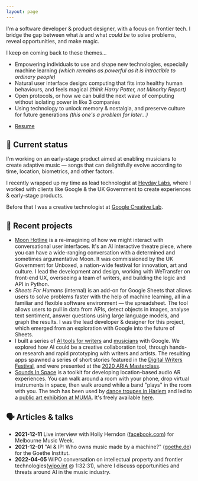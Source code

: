 ```yaml
---
layout: page
---
```


I'm a software developer &amp; product designer, with a focus on frontier tech. I bridge the
gap between what *is* and what *could be* to solve problems, reveal opportunities, and make magic.

I keep on coming back to these themes...

- Empowering individuals to use and shape new technologies, especially
  machine learning *(which remains as powerful as it is
  intractible to ordinary people)*
- Natural user interface design: computing that fits into healthy
  human behaviours, and feels magical *(think Harry Potter, not Minority
  Report)*
- Open protocols, or how we can build the next wave of computing without isolating
  power in like 3 companies
- Using technology to unlock memory &amp; nostalgia, and preserve culture for
  future generations *(this one's a problem for later...)*

<ul class="files">
  <li><a href="{{config.cdnUrl}}/rupert-resume-jun2022.pdf" download>Resume</a></li>
</ul>

## <span class="emoji">🔮</span> Current status

I'm working on an early-stage product aimed at enabling musicians to create
adaptive music &mdash; songs that can delightfully evolve according to time, location,
biometrics, and other factors.

I recently wrapped up my time as lead technologist at
<a href="https://heydaylabs.co" target="_blank">Heyday Labs</a>, where I
worked with clients like Google &amp; the UK Government to create experiences
&amp; early-stage products.

Before that I was a creative technologist at
<a href="https://experiments.withgoogle.com/search?q=google%20creative%20lab"
target="_blank">Google Creative Lab</a>.

## <span class="emoji">📓</span> Recent projects

- <a href="https://moonhotline.tourdemoon.com" target="_blank">Moon Hotline</a> is a re-imagining of how we
  might interact with conversational user interfaces. It's an AI interactive
  theatre piece, where you can have a wide-ranging conversation with a
  determined and sometimes argumentative Moon. It was commissioned by
  the UK Government for Unboxed, a nation-wide festival for innovation, art and
  culture. I lead the development and design, working with WeTransfer on front-end
  UX, overseeing a team of writers, and building the logic and API in Python.
- *Sheets For Humans* (internal) is an add-on for Google Sheets that allows users to solve
  problems faster with the help of machine learning, all in a familiar and
  flexible software
  environment &mdash; the spreadsheet. The tool allows users to pull in data from
  APIs, detect objects in images, analyse text sentiment, answer questions using
  large language models, and graph the results. I
  was the lead developer & designer for this project, which emerged from an
  exploration with Google into the future of Sheets.
- I built a series of [AI tools for
  writers](https://experiments.withgoogle.com/collection/aiwriting) and
  [musicians](https://www.youtube.com/watch?v=MbKsRJ5MsnA) with Google. We explored how
  AI could be a creative collaboration tool, through
  hands-on research and rapid prototyping with writers and artists. The
  resulting apps spawned a
  series of short stories featured in the [Digital Writers
  Festival](https://2019.digitalwritersfestival.com/event/creativity-inside-the-machine/),
  and were presented at the [2020 ARIA
  Masterclass](https://www.aria.com.au/awards/news/aria-masterclass-machine-learning-ai-music).
- [Sounds In Space](https://experiments.withgoogle.com/sounds-in-space) is a toolkit for developing location-based audio AR experiences. You can walk around a room with your phone, drop virtual instruments in space, then walk around while a band "plays" in the room with you. The tech has been used by [dance troupes in Harlem](https://heidilatskydance.org/displayed) and led to a [public art exhibition at MUMA](https://vimeo.com/393792407). It's freely available [here](https://github.com/googlecreativelab/sounds-in-space).


## <span class="emoji">🗣</span> Articles & talks

- **2021-12-11** Live interview with Holly Herndon
(<a href="https://www.facebook.com/watch/live/?ref=watch_permalink&v=431296195362579">facebook.com</a>)
  for Melbourne Music Week.
- **2021-12-01** "AI & IP: Who owns music made by a machine?"
(<a
href="https://www.goethe.de/prj/k40/en/mus/machine-music.html">goethe.de</a>)
for the Goethe Institut.
- **2022-04-05** WIPO conversation on intellectual property and frontier
  technologies(<a
  href="https://c.connectedviews.com/05/SitePlayer/wipo?session=115052&starttime=4709">wipo.int</a>
  @ 1:32:31), where I discuss opportunities and threats around AI in the music
  industry.
